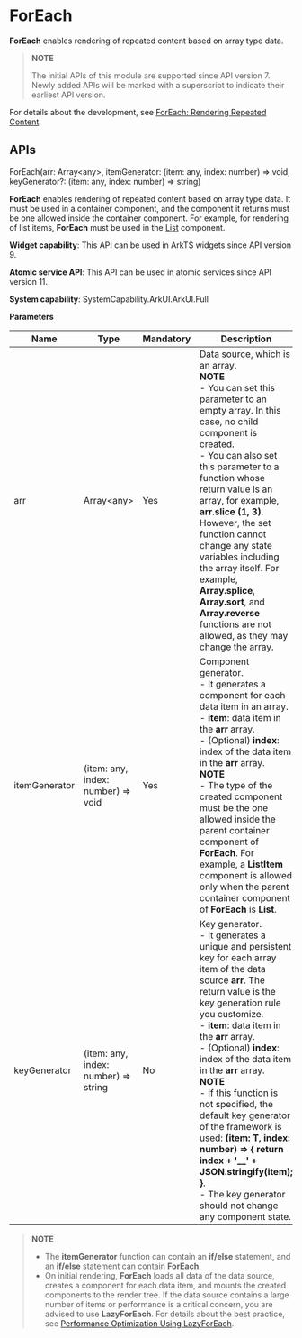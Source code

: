 # ForEach

**ForEach** enables rendering of repeated content based on array type data.

> **NOTE**
>
> The initial APIs of this module are supported since API version 7. Newly added APIs will be marked with a superscript to indicate their earliest API version.

For details about the development, see [ForEach: Rendering Repeated Content](../../../ui/state-management/arkts-rendering-control-foreach.md).

## APIs

ForEach(arr: Array\<any\>, itemGenerator: (item: any, index: number) => void, keyGenerator?: (item: any, index: number) => string)

**ForEach** enables rendering of repeated content based on array type data. It must be used in a container component, and the component it returns must be one allowed inside the container component. For example, for rendering of list items, **ForEach** must be used in the [List](../../../reference/apis-arkui/arkui-ts/ts-container-list.md) component.

**Widget capability**: This API can be used in ArkTS widgets since API version 9.

**Atomic service API**: This API can be used in atomic services since API version 11.

**System capability**: SystemCapability.ArkUI.ArkUI.Full

**Parameters**

| Name       | Type                                   | Mandatory| Description                                                        |
| ------------- | --------------------------------------- | ---- | ------------------------------------------------------------ |
| arr           | Array\<any\>                         | Yes  | Data source, which is an array.<br>**NOTE**<br>- You can set this parameter to an empty array. In this case, no child component is created.<br>- You can also set this parameter to a function whose return value is an array, for example, **arr.slice (1, 3)**. However, the set function cannot change any state variables including the array itself. For example, **Array.splice**, **Array.sort**, and **Array.reverse** functions are not allowed, as they may change the array.|
| itemGenerator | (item: any, index: number) => void   | Yes  | Component generator.<br>- It generates a component for each data item in an array. <br>- **item**: data item in the **arr** array.<br>- (Optional) **index**: index of the data item in the **arr** array.<br>**NOTE**<br>- The type of the created component must be the one allowed inside the parent container component of **ForEach**. For example, a **ListItem** component is allowed only when the parent container component of **ForEach** is **List**.|
| keyGenerator  | (item: any, index: number) => string | No  | Key generator.<br>- It generates a unique and persistent key for each array item of the data source **arr**. The return value is the key generation rule you customize.<br>- **item**: data item in the **arr** array.<br>- (Optional) **index**: index of the data item in the **arr** array.<br>**NOTE**<br>- If this function is not specified, the default key generator of the framework is used: **(item: T, index: number) => { return index + '__' + JSON.stringify(item); }**.<br>- The key generator should not change any component state.|

> **NOTE**
>
> - The **itemGenerator** function can contain an **if/else** statement, and an **if/else** statement can contain **ForEach**.
> - On initial rendering, **ForEach** loads all data of the data source, creates a component for each data item, and mounts the created components to the render tree. If the data source contains a large number of items or performance is a critical concern, you are advised to use **LazyForEach**. For details about the best practice, see [Performance Optimization Using LazyForEach](https://developer.huawei.com/consumer/en/doc/best-practices/bpta-lazyforeach-optimization).
